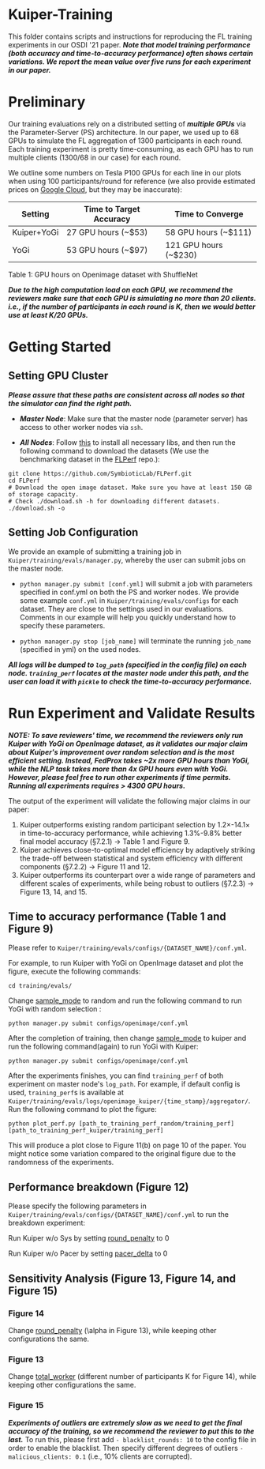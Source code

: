 # Kuiper-Training

This folder contains scripts and instructions for reproducing the FL training experiments in our OSDI '21 paper. 
***Note that model training performance (both accuracy and time-to-accuracy performance) often shows certain variations. We report the mean value over five runs for each experiment in our paper.***

# Preliminary

Our training evaluations rely on a distributed setting of ***multiple GPUs*** via the Parameter-Server (PS) architecture. 
In our paper, we used up to 68 GPUs to simulate the FL aggregation of 1300 participants in each round. 
Each training experiment is pretty time-consuming, as each GPU has to run multiple clients (1300/68 in our case) for each round. 

We outline some numbers on Tesla P100 GPUs for each line in our plots when using 100 participants/round for reference (we also provide estimated prices on [Google Cloud](https://cloud.google.com/products/calculator), but they may be inaccurate): 

| Setting      | Time to Target Accuracy  | Time to Converge |
| ----------- | ----------- | ----------- |
| Kuiper+YoGi      | 27  GPU hours (~$53)    |    58 GPU hours (~$111)   |
| YoGi             | 53  GPU hours (~$97)     |    121  GPU hours (~$230) |

Table 1: GPU hours on Openimage dataset with ShuffleNet

***Due to the high computation load on each GPU, we recommend the reviewers make sure that each GPU is simulating no more than 20 clients. 
i.e., if the number of participants in each round is K, then we would better use at least K/20 GPUs.***

# Getting Started 


## Setting GPU Cluster

***Please assure that these paths are consistent across all nodes so that the simulator can find the right path.***

- ***Master Node***: Make sure that the master node (parameter server) has access to other worker nodes via ```ssh```. 

- ***All Nodes***: Follow [this](https://github.com/SymbioticLab/Kuiper#getting-started) to install all necessary libs, and then run the following command to download the datasets (We use the benchmarking dataset in the [FLPerf](https://github.com/SymbioticLab/FLPerf) repo.):

```
git clone https://github.com/SymbioticLab/FLPerf.git
cd FLPerf
# Download the open image dataset. Make sure you have at least 150 GB of storage capacity.
# Check ./download.sh -h for downloading different datasets.
./download.sh -o    
```


## Setting Job Configuration

We provide an example of submitting a training job in ```Kuiper/training/evals/manager.py```, whereby the user can submit jobs on the master node. 

- ```python manager.py submit [conf.yml]``` will submit a job with parameters specified in conf.yml on both the PS and worker nodes. 
We provide some example ```conf.yml``` in ```Kuiper/training/evals/configs``` for each dataset. 
They are close to the settings used in our evaluations. Comments in our example will help you quickly understand how to specify these parameters. 

- ```python manager.py stop [job_name]``` will terminate the running ```job_name``` (specified in yml) on the used nodes. 


***All logs will be dumped to ```log_path``` (specified in the config file) on each node. 
```training_perf``` locates at the master node under this path, and the user can load it with ```pickle``` to check the time-to-accuracy performance.***

# Run Experiment and Validate Results

***NOTE: To save reviewers' time, we recommend the reviewers only run Kuiper with YoGi on OpenImage dataset, as it validates our major claim about Kuiper's improvement over random selection and is the most efficient setting. Instead, FedProx takes ~2x more GPU hours than YoGi, while the NLP task takes more than 4x GPU hours even with YoGi. However, please feel free to run other experiments if time permits. Running all experiments requires > 4300 GPU hours.***

The output of the experiment will validate the following major claims in our paper:
1. Kuiper outperforms existing random participant selection by 1.2×-14.1× in time-to-accuracy performance, while achieving 1.3%-9.8% better final model accuracy (§7.2.1) -> Table 1 and Figure 9.
2. Kuiper achieves close-to-optimal model efficiency by adaptively striking the trade-off between statistical and system efficiency with different components (§7.2.2) -> Figure 11 and 12.
3. Kuiper outperforms its counterpart over a wide range of parameters and different scales of experiments, while being robust to outliers (§7.2.3) -> Figure 13, 14, and 15.

## Time to accuracy performance (Table 1 and Figure 9)

Please refer to ```Kuiper/training/evals/configs/{DATASET_NAME}/conf.yml```.  

For example, to run Kuiper with YoGi on OpenImage dataset and plot the figure, execute the following commands:

``` 
cd training/evals/
```

Change [sample_mode](https://github.com/SymbioticLab/Kuiper/blob/master/training/evals/configs/openimage/conf.yml#L37) to random and run the following command to run YoGi with random selection : 
```
python manager.py submit configs/openimage/conf.yml 
```

After the completion of training, then change [sample_mode](https://github.com/SymbioticLab/Kuiper/blob/master/training/evals/configs/openimage/conf.yml#L37) to kuiper and run the following command(again) to run YoGi with Kuiper: 
```
python manager.py submit configs/openimage/conf.yml 
```

After the experiments finishes, you can find `training_perf` of both experiment on master node's `log_path`. For example, if default config is used, `training_perf`s is available at `Kuiper/training/evals/logs/openimage_kuiper/{time_stamp}/aggregator/`. Run the following command to plot the figure: 
```
python plot_perf.py [path_to_training_perf_random/training_perf] [path_to_training_perf_kuiper/training_perf] 
```

This will produce a plot close to Figure 11(b) on page 10 of the paper. You might notice some variation compared to the original figure due to the randomness of the experiments.

## Performance breakdown (Figure 12)

Please specify the following parameters in ```Kuiper/training/evals/configs/{DATASET_NAME}/conf.yml``` to run the breakdown experiment:  

Run Kuiper w/o Sys by setting [round_penalty](https://github.com/SymbioticLab/Kuiper/blob/master/training/evals/configs/openimage/conf.yml#L41) to 0

Run Kuiper w/o Pacer by setting [pacer_delta](https://github.com/SymbioticLab/Kuiper/blob/master/training/evals/configs/openimage/conf.yml#L44) to 0

## Sensitivity Analysis (Figure 13, Figure 14, and Figure 15)

### Figure 14 

Change [round_penalty](https://github.com/SymbioticLab/Kuiper/blob/master/training/evals/configs/openimage/conf.yml#L41) (\alpha in Figure 13), while keeping other configurations the same. 

### Figure 13

Change [total_worker](https://github.com/SymbioticLab/Kuiper/blob/master/training/evals/configs/speech/conf.yml#L32) (different number of participants K for Figure 14), while keeping other configurations the same. 

### Figure 15

***Experiments of outliers are extremely slow as we need to get the final accuracy of the training, so we recommend the reviewer to put this to the last.***
To run this, please first add ```- blacklist_rounds: 10``` to the config file in order to enable the blacklist. Then specify different degrees of outliers ```- malicious_clients: 0.1``` (i.e., 10% clients are corrupted). 


